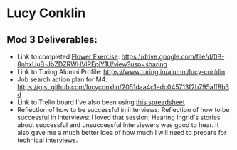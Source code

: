 # Lucy Conklin

## Mod 3 Deliverables:

* Link to completed [Flower Exercise](https://github.com/turingschool/professional_skills/blob/master/files/Career%20Unit%20-%20The%20Flower%20Diagram.pdf): https://drive.google.com/file/d/0B-8nhxUuB-JbZDZRWHVlREpiY1U/view?usp=sharing
* Link to Turing Alumni Profile: https://www.turing.io/alumni/lucy-conklin
* Job search action plan for M4: https://gist.github.com/lucyconklin/2051daa4c1edc045713f2b795aff8b3d
* Link to Trello board I've also been using [this spreadsheet](https://docs.google.com/spreadsheets/d/1HpVfhSoWhSpYEkyViFQSKvxU0e5e-PibKPbq3VvL4-c/edit?usp=sharing)
* Reflection of how to be successful in interviews: Reflection of how to be successful in interviews: I loved that session! Hearing Ingrid's stories about successful and unsuccessful interviewers was good to hear. It also gave me a much better idea of how much I will need to prepare for technical interviews.

